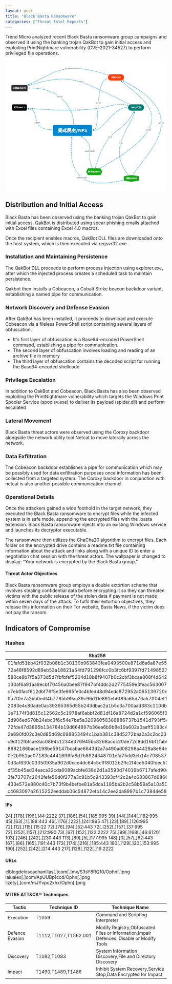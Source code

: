 ```yaml
---
layout: post
title: "Black Basta Ransomware"
categories: ["Threat Intel Reports"]
---
```


Trend Micro analyzed recent Black Basta ransomware group campaigns and observed it using the banking trojan QakBot to gain initial access and exploiting PrintNightmare vulnerability (CVE-2021-34527) to perform privileged file operations.

![](/images/manjusaka.PNG)

## Distribution and Initial Access

Black Basta has been observed using the banking trojan QakBot to gain initial access. QakBot is distributed using spear phishing emails attached with Excel files containing Excel 4.0 macros.

Once the recipient enables macros, QakBot DLL files are downloaded onto the host system, which is then executed via regsvr32.exe.


### Installation and Maintaining Persistence

The QakBot DLL proceeds to perform process injection using explorer.exe, after which the injected process creates a scheduled task to maintain persistence.

Qakbot then installs a Cobeacon, a Cobalt Strike beacon backdoor variant, establishing a named pipe for communication.

### Network Discovery and Defense Evasion

After QakBot has been installed, it proceeds to download and execute Cobeacon via a fileless PowerShell script containing several layers of obfuscation:
- It's first layer of obfuscation is a Base64-encoded PowerShell command, establishing a pipe for communication.
- The second layer of obfuscation involves loading and reading of an archive file in memory
- The third layer of obfuscation contains the decoded script for running the Base64-encoded shellcode

### Privilege Escalation

In addition to OakBot and Cobeacon, Black Basta has also been observed exploiting the PrintNightmare vulnerability which targets the Windows Print Spooler Service (spoolsv.exe) to deliver its payload (spider.dll) and perform escalated

### Lateral Movement

Black Basta threat actors were observed using the Coroxy backdoor alongside the network utility tool Netcat to move laterally across the network.

### Data Exfiltration

The Cobeacon backdoor establishes a pipe for communication which may be possibly used for data exfiltration purposes once information has been collected from a targeted system.
The Coroxy backdoor in conjunction with netcat is also another possible communication channel.

### Operational Details

Once the attackers gained a wide foothold in the target network, they executed the Black Basta ransomware to encrypt files while the infected system is in safe mode, appending the encrypted files with the .basta extension. Black Basta ransomware injects into an existing Windows service and launches its decryptor executable.

The ransomware then utilizes the ChaCha20 algorithm to encrypt files. Each folder on the encrypted drive contains a readme.txt file containing information about the attack and links along with a unique ID to enter a negotiation chat session with the threat actors. The wallpaper is changed to display: “Your network is encrypted by the Black Basta group.”

#### Threat Actor Objectives 
Black Basta ransomware group employs a double extortion scheme that involves stealing confidential data before encrypting it so they can threaten victims with the public release of the stolen data if payment is not made within seven days of the attack.
To fulfil their extortion objectives, they release this information on their Tor website, Basta News, if the victim does not pay the ransom.



## Indicators of Compromise
### Hashes

|Sha256                                                          | TrendMicro Detection Signature  |
|----------------------------------------------------------------|---------------------------------|
|01fafd51bb42f032b08b1c30130b963843fea0493500e871d6a6a87e555c7bac|Ransom.Win32.BLACKBASTA.YXCEP    |
|72a48f8592d89eb53a18821a54fd791298fcc0b3fc6bf9397fd71498527e7c0e|Trojan.X97M.QAKBOT.YXCFH         |
|580ce8b7f5a373d5d7fbfbfef5204d18b8f9407b0c2cbf3bcae808f4d642076a|Backdoor.Win32.COROXY.YACEKT     |
|130af6a91aa9ecbf70456a0bee87f947bf4ddc2d2775459e3feac563007e1aed|Trojan.Win64.QUAKNIGHTMARE.YACEJT|
|c7eb0facf612dbf76f5e3fe665fe0c4bfed48d94edc872952a065139720e3166|TrojanSpy.Win32.QAKBOT.YXCEEZ    |
|ffa7f0e7a2bb0edf4b7785b99aa39c96d1fe891eb6f89a65d76a57ff04ef17ab|TrojanSpy.Win32.QAKBOT.YACEJT    |
|2083e4c80ade0ac39365365d55b243dbac2a1b5c3a700aad383c110db073f2d9|TrojanSpy.Win32.QAKBOT.YACEJT    |
|1e7174f3d815c12562c5c1978af6abbf2d81df16a8724d2a1cf596065f3f15a2|TrojanSpy.Win32.QAKBOT.YACEJT    |
|2d906ed670b24ebc3f6c54e7be5a32096058388886737b1541d793ff5d134ccb|TrojanSpy.Win32.QAKBOT.YACEJT    |
|72fde47d3895b134784b19d664897b36ea6b9b8e19a602a0aaff5183c4ec7d24|TrojanSpy.Win32.QAKBOT.YACEJT    |
|2e890fd02c3e0d85d69c698853494c1bab381c38d5272baa2a3c2bc0387684c1|TrojanSpy.Win32.QAKBOT.YACEJT    |
|c9df12fbfcae3ac0894c1234e376945bc8268acdc20de72c8dd16bf1fab6bb70|Ransom.Win32.BLACKBASTA.YACEJ    |
|8882186bace198be59147bcabae6643d2a7a490ad08298a4428a8e64e24907ad|Ransom.Win32.BLACKBASTA.YACEJ    |
|0e2b951ae07183c44416ff6fa8d7b8924348701efa75dd3cb14c708537471d27|Ransom.Win32.BLACKBASTA.YACEJ    |
|0d3af630c03350935a902d0cce4dc64c5cfff8012b2ffc2f4ce5040fdec524ed|Ransom.Win32.BLACKBASTA.YACEJ    |
|df35b45ed34eaca32cda6089acbfe638d2d1a3593d74019b6717afed90dbd5f8|Ransom.Win32.BLACKBASTA.YACEJ    |
|3fe73707c2042fefe56d0f277a3c91b5c943393cf42c2a4c683867d6866116fc|Ransom.Win32.BLACKBASTA.YACEJ    |
|433e572e880c40c7b73f9b4befbe81a5dca1185ba2b2c58b59a5a10a501d4236|Ransom.Win32.BLACKBASTA.A.note   |
|c4683097a2615252eeddab06c54872efb14c2ee2da8997b1c73844e582081a79|PUA.Win32.Netcat.B               |

#### IPs 
24[.]178[.]196[.]44:2222
37[.]186[.]54[.]185:995
39[.]44[.]144[.]182:995
45[.]63[.]1[.]88:443
46[.]176[.]222[.]241:995
47[.]23[.]89[.]126:995
72[.]12[.]115[.]15:22
72[.]76[.]94[.]52:443
72[.]252[.]157[.]37:995
72[.]252[.]157[.]212:990
73[.]67[.]152[.]122:2222
75[.]99[.]168[.]46:61201
103[.]246[.]242[.]230:443
113[.]89[.]5[.]177:995
148[.]0[.]57[.]82:443
167[.]86[.]165[.]191:443
173[.]174[.]216[.]185:443
180[.]129[.]20[.]53:995
190[.]252[.]242[.]214:443
217[.]128[.]122[.]16:2222

#### URLs 
elblogdeloscachanillas[.]com[.]mx/S3sY8RQ10/Ophn[.]png
lalualex[.]com/ApUUBp1ccd/Ophn[.]png
lizety[.]com/mJYvpo2xhx/Ophn[.]png

#### MITRE ATT&CK® Techniques
|Tactic                                   |Technique ID          |Technique Name  
|-----------------------------------------|----------------------|----------------------------------------------------------------------------------------|
|Execution                                |T1059                 |Command and Scripting Interpreter                                                       |
|Defence Evasion                          |T1112,T1027,T1562.001 |Modify Registry,Obfuscated Files or Information,Impair Defences: Disable or Modify Tools|
|Discovery                                |T1082,T1083           |System Information Discovery,File and Directory Discovery                               |
|Impact                                   |T1490,T1489,T1486     |Inhibit System Recovery,Service Stop,Data Encrypted for Impact                          |